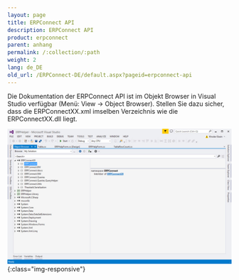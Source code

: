 ```yaml
---
layout: page
title: ERPConnect API
description: ERPConnect API
product: erpconnect
parent: anhang
permalink: /:collection/:path
weight: 2
lang: de_DE
old_url: /ERPConnect-DE/default.aspx?pageid=erpconnect-api
---
```


Die Dokumentation der ERPConnect API  ist im Objekt Browser in Visual Studio verfügbar (Menü: View -> Object Browser). Stellen Sie dazu sicher, dass die ERPConnectXX.xml imselben Verzeichnis wie die ERPConnectXX.dll liegt. 

![erpconnect-api-object-browser](/img/content/erpconnect-api-object-browser.jpg){:class="img-responsive"}